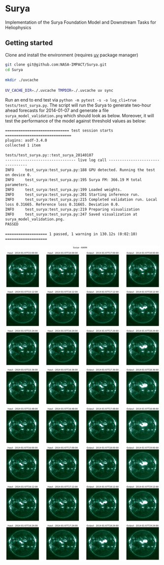 # Surya
Implementation of the Surya Foundation Model and Downstream Tasks for Heliophysics

## Getting started

Clone and install the environment (requires [uv](https://docs.astral.sh/uv/) package manager)

```sh
git clone git@github.com:NASA-IMPACT/Surya.git
cd Surya

mkdir ./uvcache

UV_CACHE_DIR=./.uvcache TMPDIR=./.uvcache uv sync
```

Run an end to end test via `python -m pytest -s -o log_cli=true tests/test_surya.py`. The script will run the Surya to generate two-hour ahead forecasts for 2014-01-07 and generate a file `surya_model_validation.png` which should look as below. Moreover, it will test the performance of the model against threshold values as below:
```
============================= test session starts ==============================
plugins: asdf-3.4.0
collected 1 item

tests/test_surya.py::test_surya_20140107 
-------------------------------- live log call ---------------------------------
INFO     test_surya:test_surya.py:188 GPU detected. Running the test on device 0.
INFO     test_surya:test_surya.py:195 Surya FM: 366.19 M total parameters.
INFO     test_surya:test_surya.py:199 Loaded weights.
INFO     test_surya:test_surya.py:201 Starting inference run.
INFO     test_surya:test_surya.py:215 Completed validation run. Local loss 0.31665. Reference loss 0.31665. Deviation 0.0.
INFO     test_surya:test_surya.py:219 Preparing visualization
INFO     test_surya:test_surya.py:247 Saved visualization at surya_model_validation.png.
PASSED

=================== 1 passed, 1 warning in 130.12s (0:02:10) ===================
```
![Sample output of surya for 2014-01-07.](assets/surya_model_validation.png)
